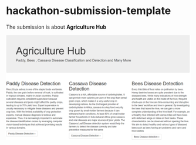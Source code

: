 # hackathon-submission-template
The submission is about **Agriculture Hub**          

![image](source/img/agriculturehub.png)



